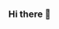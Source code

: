 ### Hi there 👋

<!--
**McGlash/McGlash** is a ✨ _special_ ✨ repository because its `README.md` (this file) appears on your GitHub profile.




